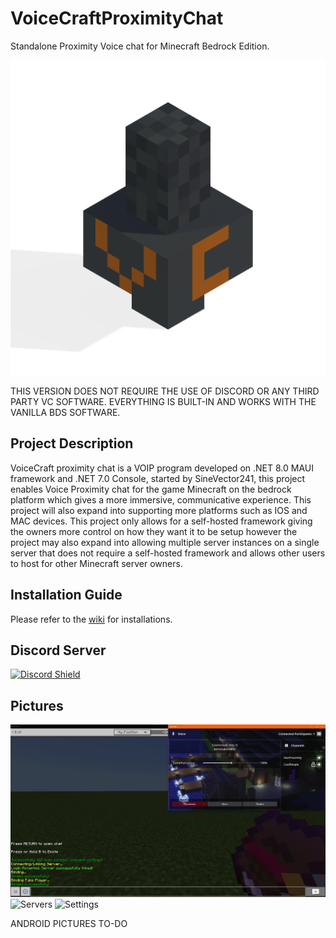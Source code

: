 # VoiceCraftProximityChat

Standalone Proximity Voice chat for Minecraft Bedrock Edition.

![VoiceCraft](./VoiceCraft.Maui/Resources/AppIcon/vc.png)

THIS VERSION DOES NOT REQUIRE THE USE OF DISCORD OR ANY THIRD PARTY VC SOFTWARE. EVERYTHING IS BUILT-IN AND WORKS WITH THE VANILLA BDS SOFTWARE.

## Project Description
VoiceCraft proximity chat is a VOIP program developed on .NET 8.0 MAUI framework and .NET 7.0 Console, started by SineVector241, this project enables Voice Proximity chat for the game Minecraft on the bedrock platform which gives a more immersive, communicative experience. This project will also expand into supporting more platforms such as IOS and MAC devices. This project only allows for a self-hosted framework giving the owners more control on how they want it to be setup however the project may also expand into allowing multiple server instances on a single server that does not require a self-hosted framework and allows other users to host for other Minecraft server owners.

## Installation Guide
Please refer to the [wiki](https://github.com/SineVector241/VoiceCraft-MCBE_Proximity_Chat/wiki) for installations.

## Discord Server
[![Discord Shield](https://discordapp.com/api/guilds/847396393068265472/widget.png?style=shield)](https://discord.gg/fJGsRY5hh9)

## Pictures
![Voice](./Images/VC.png)
![Servers](./Images/Servers.png)
![Settings](./Images/Settings.png)

ANDROID PICTURES TO-DO
